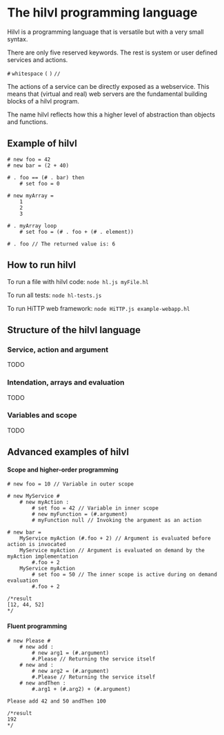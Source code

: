 # The hilvl programming language

Hilvl is a programming language that is versatile but with a very small syntax.

There are only five reserved keywords. The rest is system or user defined services and actions.

`#` `whitespace` `(` `)` `//`

The actions of a service can be directly exposed as a webservice. This means that (virtual and real) web servers are the fundamental building blocks of a hilvl program.

The name hilvl reflects how this a higher level of abstraction than objects and functions.

## Example of hilvl
		
	# new foo = 42
	# new bar = (2 + 40)
		
	# . foo == (# . bar) then
		# set foo = 0
		
	# new myArray = 
		1
		2
		3
		
	# . myArray loop
		# set foo = (# . foo + (# . element))
		
	# . foo // The returned value is: 6

## How to run hilvl

To run a file with hilvl code: `node hl.js myFile.hl`
	
To run all tests: `node hl-tests.js`

To run HiTTP web framework: `node HiTTP.js example-webapp.hl`
	
## Structure of the hilvl language

### Service, action and argument

TODO

### Intendation, arrays and evaluation

TODO

### Variables and scope

TODO

## Advanced examples of hilvl

#### Scope and higher-order programming

	# new foo = 10 // Variable in outer scope

	# new MyService # 
		# new myAction :
			# set foo = 42 // Variable in inner scope
			# new myFunction = (#.argument)
			# myFunction null // Invoking the argument as an action
			
	# new bar = 
		MyService myAction (#.foo + 2) // Argument is evaluated before action is invocated
		MyService myAction // Argument is evaluated on demand by the myAction implementation
			#.foo + 2
		MyService myAction 
			# set foo = 50 // The inner scope is active during on demand evaluation
			#.foo + 2
			
	/*result
	[12, 44, 52]
	*/
	
#### Fluent programming

	# new Please # 
		# new add :
			# new arg1 = (#.argument)
			#.Please // Returning the service itself
		# new and :
			# new arg2 = (#.argument)
			#.Please // Returning the service itself
		# new andThen :
			#.arg1 + (#.arg2) + (#.argument)
			
	Please add 42 and 50 andThen 100
		
	/*result
	192
	*/